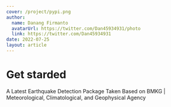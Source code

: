 ```yaml
---
cover: /project/pypi.png
author:
  name: Danang Firmanto
  avatarUrl: https://twitter.com/Dan45934931/photo
  link: https://twitter.com/Dan45934931
date: 2022-07-25
layout: article
---
```


# Get starded

A Latest Earthquake Detection Package Taken Based on BMKG | Meteorological, Climatological, and Geophysical Agency
